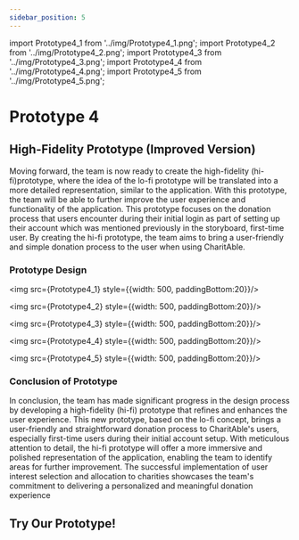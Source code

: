 ```yaml
---
sidebar_position: 5
---
```


import Prototype4_1 from '../img/Prototype4_1.png';
import Prototype4_2 from '../img/Prototype4_2.png';
import Prototype4_3 from '../img/Prototype4_3.png';
import Prototype4_4 from '../img/Prototype4_4.png';
import Prototype4_5 from '../img/Prototype4_5.png';

# Prototype 4
## High-Fidelity Prototype (Improved Version)
Moving forward, the team is now ready to create the high-fidelity (hi-fi)prototype, where the idea of the lo-fi prototype will be translated into a more detailed representation, similar to the application. With this prototype, the team will be able to further improve the user experience and functionality of the application. This prototype focuses on the donation process that users encounter during their initial login as part of setting up their account which was mentioned previously in the storyboard, first-time user. By creating the hi-fi prototype, the team aims to bring a user-friendly and simple donation process to the user when using CharitAble.
### Prototype Design

<img src={Prototype4_1} style={{width: 500, paddingBottom:20}}/>

<img src={Prototype4_2} style={{width: 500, paddingBottom:20}}/>  

<img src={Prototype4_3} style={{width: 500, paddingBottom:20}}/>

<img src={Prototype4_4} style={{width: 500, paddingBottom:20}}/>

<img src={Prototype4_5} style={{width: 500, paddingBottom:20}}/>


### Conclusion of Prototype

In conclusion, the team has made significant progress in the design process by developing a high-fidelity (hi-fi) prototype that refines and enhances the user experience. This new prototype, based on the lo-fi concept, brings a user-friendly and straightforward donation process to CharitAble's users, especially first-time users during their initial account setup. With meticulous attention to detail, the hi-fi prototype will offer a more immersive and polished representation of the application, enabling the team to identify areas for further improvement. The successful implementation of user interest selection and allocation to charities showcases the team's commitment to delivering a personalized and meaningful donation experience


## Try Our Prototype!

